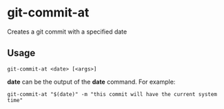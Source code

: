# git-commit-at

Creates a git commit with a specified date

## Usage

```
git-commit-at <date> [<args>]
```

**date** can be the output of the **date** command. For example:

```
git-commit-at "$(date)" -m "this commit will have the current system time"
```
